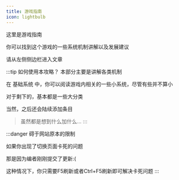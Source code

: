 ```yaml
---
title: 游戏指南
icon: lightbulb
---
```


这里是游戏指南

你可以找到这个游戏的一些系统机制讲解以及发展建议

请从左侧侧边栏进入文章

:::tip 如何使用本攻略？
本部分主要是讲解各类机制

在 <HopeIcon icon="scroll" />基础系统 中，你可以阅读游戏内相关的一些小系统，尽管有些并不算小

对于剩下的，基本都是一些大分类

当然，之后还会陆续添加条目

>虽然都是想到什么加什么...
:::

:::danger
碍于网站原本的限制

如果你出现了切换页面卡死的问题

那是因为编者刚刚提交了更新:(

这种情况下，你只需要F5刷新或者Ctrl+F5刷新即可解决卡死问题
:::